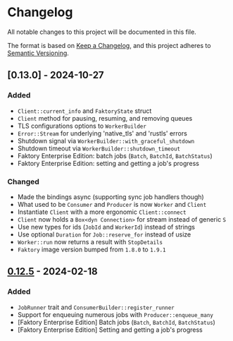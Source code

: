 # Changelog

All notable changes to this project will be documented in this file.

The format is based on [Keep a Changelog](https://keepachangelog.com/en/1.1.0/),
and this project adheres to [Semantic Versioning](https://semver.org/spec/v2.0.0.html).

## [0.13.0] - 2024-10-27

### Added

- `Client::current_info` and `FaktoryState` struct
- `Client` method for pausing, resuming, and removing queues
- TLS configurations options to `WorkerBuilder`
- `Error::Stream` for underlying 'native_tls' and 'rustls' errors
- Shutdown signal via `WorkerBuilder::with_graceful_shutdown`
- Shutdown timeout via `WorkerBuilder::shutdown_timeout`
- Faktory Enterprise Edition: batch jobs (`Batch`, `BatchId`, `BatchStatus`)
- Faktory Enterprise Edition: setting and getting a job's progress

### Changed

- Made the bindings async (supporting sync job handlers though)
- What used to be `Consumer` and `Producer` is now `Worker` and `Client`
- Instantiate `Client` with a more ergonomic `Client::connect`
- `Client` now holds a `Box<dyn Connection>` for stream instead of generic `S`
- Use new types for ids (`JobId` and `WorkerId`) instead of strings
- Use optional `Duration` for `Job::reserve_for` instead of usize
- `Worker::run` now returns a result with `StopDetails`
- `Faktory` image version bumped from `1.8.0` to `1.9.1`


## [0.12.5] - 2024-02-18

### Added

- `JobRunner` trait and `ConsumerBuilder::register_runner`
- Support for enqueuing numerous jobs with `Producer::enqueue_many`
- [Faktory Enterprise Edition] Batch jobs (`Batch`, `BatchId`, `BatchStatus`)
- [Faktory Enterprise Edition] Setting and getting a job's progress


[unreleased]: https://github.com/jonhoo/faktory-rs/compare/v0.12.5...v0.13.0
[0.12.5]: https://github.com/jonhoo/faktory-rs/compare/v0.12.4...v0.12.5
